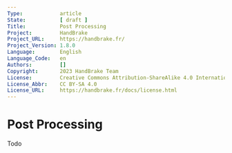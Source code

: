 ```yaml
---
Type:            article
State:           [ draft ]
Title:           Post Processing
Project:         HandBrake
Project_URL:     https://handbrake.fr/
Project_Version: 1.8.0
Language:        English
Language_Code:   en
Authors:         []
Copyright:       2023 HandBrake Team
License:         Creative Commons Attribution-ShareAlike 4.0 International
License_Abbr:    CC BY-SA 4.0
License_URL:     https://handbrake.fr/docs/license.html
---
```


Post Processing
=============================

Todo
